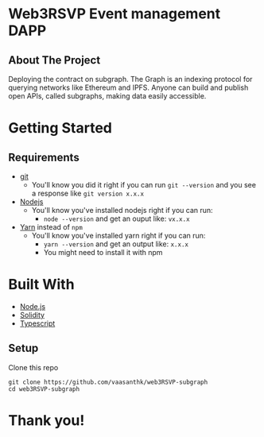 # Web3RSVP Event management DAPP

## About The Project

Deploying the contract on subgraph. The Graph is an indexing protocol for querying networks like Ethereum and IPFS. Anyone can build and publish open APIs, called subgraphs, making data easily accessible.

# Getting Started

## Requirements

- [git](https://git-scm.com/book/en/v2/Getting-Started-Installing-Git)
  - You'll know you did it right if you can run `git --version` and you see a response like `git version x.x.x`
- [Nodejs](https://nodejs.org/en/)
  - You'll know you've installed nodejs right if you can run:
    - `node --version` and get an ouput like: `vx.x.x`
- [Yarn](https://classic.yarnpkg.com/lang/en/docs/install/) instead of `npm`
  - You'll know you've installed yarn right if you can run:
    - `yarn --version` and get an output like: `x.x.x`
    - You might need to install it with npm

# Built With

- [Node.js](https://nodejs.org/en/)
- [Solidity](https://docs.soliditylang.org/en/v0.8.15/)
- [Typescript](https://www.typescriptlang.org/)

## Setup

Clone this repo

```
git clone https://github.com/vaasanthk/web3RSVP-subgraph
cd web3RSVP-subgraph
```

# Thank you!
